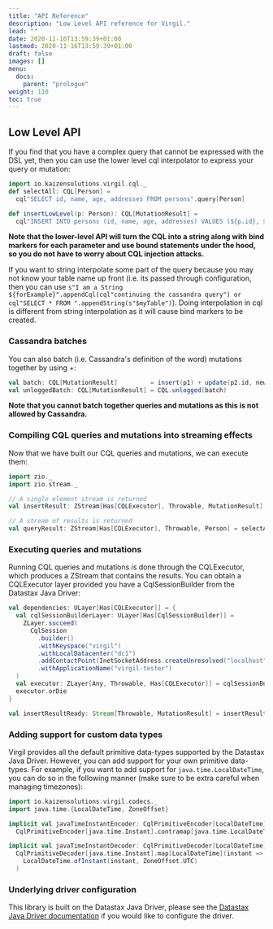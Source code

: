 ```yaml
---
title: "API Reference"
description: "Low Level API reference for Virgil."
lead: ""
date: 2020-11-16T13:59:39+01:00
lastmod: 2020-11-16T13:59:39+01:00
draft: false
images: []
menu:
  docs:
    parent: "prologue"
weight: 110
toc: true
---
```


## Low Level API

If you find that you have a complex query that cannot be expressed with the DSL yet, then you can use the lower level cql interpolator to express your query or mutation:

```scala
import io.kaizensolutions.virgil.cql._
def selectAll: CQL[Person] =
  cql"SELECT id, name, age, addresses FROM persons".query[Person]

def insertLowLevel(p: Person): CQL[MutationResult] =
  cql"INSERT INTO persons (id, name, age, addresses) VALUES (${p.id}, ${p.name}, ${p.age}, ${p.addresses}) USING TTL 10".mutation
```

**Note that the lower-level API will turn the CQL into a string along with bind markers for each parameter and use bound statements under the hood, so you do not have to worry about CQL injection attacks.**

If you want to string interpolate some part of the query because you may not know your table name up front (i.e. its passed through configuration, then you can use `s"I am a String ${forExample}".appendCql(cql"continuing the cassandra query") or cql"SELECT * FROM ".appendString(s"$myTable")`). Doing interpolation in cql is different from string interpolation as it will cause bind markers to be created.


### Cassandra batches

You can also batch (i.e. Cassandra's definition of the word) mutations together by using +:

```scala
val batch: CQL[MutationResult]         = insert(p1) + update(p2.id, newPInfo) + insert(p3)
val unloggedBatch: CQL[MutationResult] = CQL.unlogged(batch)
```

**Note that you cannot batch together queries and mutations as this is not allowed by Cassandra.**

### Compiling CQL queries and mutations into streaming effects

Now that we have built our CQL queries and mutations, we can execute them:

```scala
import zio._
import zio.stream._

// A single element stream is returned
val insertResult: ZStream[Has[CQLExecutor], Throwable, MutationResult] = insert(person).execute

// A stream of results is returned
val queryResult: ZStream[Has[CQLExecutor], Throwable, Person] = selectAll.execute
```

### Executing queries and mutations

Running CQL queries and mutations is done through the CQLExecutor, which produces a ZStream that contains the results. You can obtain a CQLExecutor layer provided you have a CqlSessionBuilder from the Datastax Java Driver:

```scala
val dependencies: ULayer[Has[CQLExecutor]] = {
  val cqlSessionBuilderLayer: ULayer[Has[CqlSessionBuilder]] =
    ZLayer.succeed(
      CqlSession
        .builder()
        .withKeyspace("virgil")
        .withLocalDatacenter("dc1")
        .addContactPoint(InetSocketAddress.createUnresolved("localhost", 9042))
        .withApplicationName("virgil-tester")
  )
  val executor: ZLayer[Any, Throwable, Has[CQLExecutor]] = cqlSessionBuilderLayer >>> CQLExecutor.live
  executor.orDie
}

val insertResultReady: Stream[Throwable, MutationResult] = insertResult.provideLayer(dependencies)
```

### Adding support for custom data types

Virgil provides all the default primitive data-types supported by the Datastax Java Driver. However, you can add support for your own primitive data-types. For example, if you want to add support for `java.time.LocalDateTime`, you can do so in the following manner (make sure to be extra careful when managing timezones):

```scala
import io.kaizensolutions.virgil.codecs._
import java.time.{LocalDateTime, ZoneOffset}

implicit val javaTimeInstantEncoder: CqlPrimitiveEncoder[LocalDateTime] =
  CqlPrimitiveEncoder[java.time.Instant].contramap[java.time.LocalDateTime](_.toInstant(ZoneOffset.UTC))

implicit val javaTimeInstantDecoder: CqlPrimitiveDecoder[LocalDateTime] =
  CqlPrimitiveDecoder[java.time.Instant].map[LocalDateTime](instant =>
    LocalDateTime.ofInstant(instant, ZoneOffset.UTC)
  )
```

### Underlying driver configuration

This library is built on the Datastax Java Driver, please see the [Datastax Java Driver documentation](https://docs.datastax.com/en/developer/java-driver/4.15/) if you would like to configure the driver.
